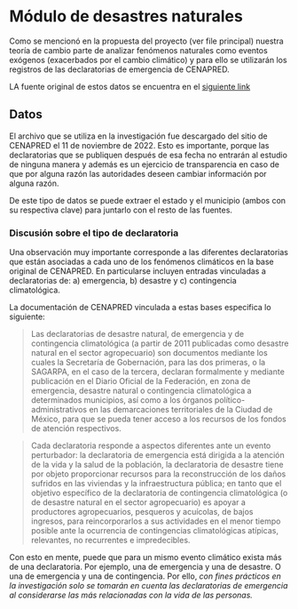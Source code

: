 # Módulo de desastres naturales

Como se mencionó en la propuesta del proyecto (ver file principal) nuestra teoría de cambio parte de analizar fenómenos naturales como eventos exógenos (exacerbados por el cambio climático) y para ello se utilizarán los registros de las declaratorias de emergencia de CENAPRED.

LA fuente original de estos datos se encuentra en el [siguiente link](http://www.atlasnacionalderiesgos.gob.mx/archivo/visualizacion-datos.html)

## Datos

El archivo que se utiliza en la investigación fue descargado del sitio de CENAPRED el 11 de noviembre de 2022. Esto es importante, porque las declaratorias que se publiquen después de esa fecha no entrarán al estudio de ninguna manera y además es un ejercicio de transparencia en caso de que por alguna razón las autoridades deseen cambiar información por alguna razón.

De este tipo de datos se puede extraer el estado y el municipio (ambos con su respectiva clave) para juntarlo con el resto de las fuentes.

### Discusión sobre el tipo de declaratoria

Una observación muy importante corresponde a las diferentes declaratorias que están asociadas a cada uno de los fenómenos climáticos en la base original de CENAPRED. En particularse incluyen entradas vinculadas a declaratorias de: a) emergencia, b) desastre y c) contingencia climatológica.

La documentación de CENAPRED vinculada a estas bases especifica lo siguiente:

> Las declaratorias de desastre natural, de emergencia y de contingencia climatológica (a partir de 2011 publicadas como desastre natural en el sector agropecuario) son documentos mediante los cuales la Secretaría de Gobernación, para las dos primeras, o la SAGARPA, en el caso de la tercera, declaran formalmente y mediante publicación en el Diario Oficial de la Federación, en zona de emergencia, desastre natural o contingencia climatológica a determinados municipios, así como a los órganos político-administrativos en las demarcaciones territoriales de la Ciudad de México, para que se pueda tener acceso a los recursos de los fondos de atención respectivos.

> Cada declaratoria responde a aspectos diferentes ante un evento perturbador: la declaratoria de emergencia está dirigida a la atención de la vida y la salud de la población, la declaratoria de desastre tiene por objeto proporcionar recursos para la reconstrucción de los daños sufridos en las viviendas y la infraestructura pública; en tanto que el objetivo específico de la declaratoria de contingencia climatológica (o de desastre natural en el sector agropecuario) es apoyar a productores agropecuarios, pesqueros y acuícolas, de bajos ingresos, para reincorporarlos a sus actividades en el menor tiempo posible ante la ocurrencia de contingencias climatológicas atípicas, relevantes, no recurrentes e impredecibles.

Con esto en mente, puede que para un mismo evento climático exista más de una declaratoria. Por ejemplo, una de emergencia y una de desastre. O una de emergencia y una de contingencia. Por ello, *con fines prácticos en la investigación solo se tomarán en cuenta las declaratorias de emergencia al considerarse las más relacionadas con la vida de las personas.*